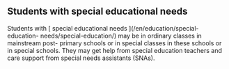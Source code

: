##  Students with special educational needs

Students with [ special educational needs ](/en/education/special-education-
needs/special-education/) may be in ordinary classes in mainstream post-
primary schools or in special classes in these schools or in special schools.
They may get help from special education teachers and care support from
special needs assistants (SNAs).
